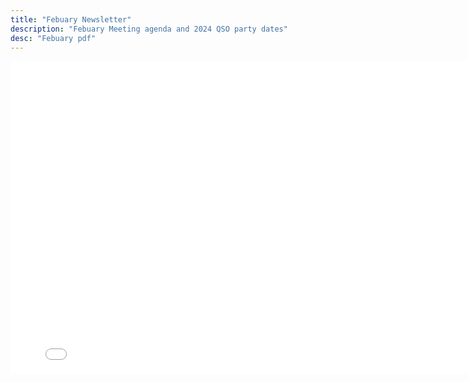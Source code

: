 ```yaml
---
title: "Febuary Newsletter"
description: "Febuary Meeting agenda and 2024 QSO party dates"
desc: "Febuary pdf"
---
```


<div class="newsletter">

<embed src= 
"/newsletters/Feb2024.pdf" 
               width="800"
                  height="500"> 

</div>